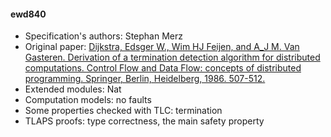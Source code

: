 #### ewd840
- Specification's authors: Stephan Merz
- Original paper: <a href=https://www.cs.utexas.edu/users/EWD/ewd08xx/EWD840.PDF>Dijkstra, Edsger W., Wim HJ Feijen, and A_J M. Van Gasteren. Derivation of a termination detection algorithm for distributed computations. Control Flow and Data Flow: concepts of distributed programming. Springer, Berlin, Heidelberg, 1986. 507-512.</a>
- Extended modules: Nat
- Computation models: no faults
- Some properties checked with TLC: termination
- TLAPS proofs:  type correctness, the main safety property

